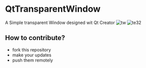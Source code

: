 # QtTransparentWindow
A Simple transparent Window designed wit Qt Creator
![tw](https://github.com/jordanprog86/QtTransparentWindow/assets/33041215/4c715068-9937-4357-ac96-7c3ce75fc8bb)
![te32](https://github.com/jordanprog86/QtTransparentWindow/assets/33041215/ef98151d-4ddb-4ffe-81c5-af05469365b9)

## How to contribute?
- fork this repository
- make your updates
- push them remotely
